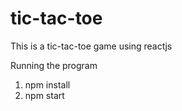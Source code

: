 # tic-tac-toe

This is a tic-tac-toe game using reactjs

Running the program
1. npm install
2. npm start
